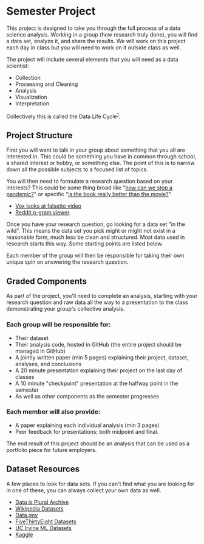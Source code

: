 # Semester Project

This project is designed to take you through the full process of a data science analysis. Working in a group (how research truly done), you will find a data set, analyze it, and share the results. We will work on this project each day in class but you will need to work on it outside class as well.

The project will include several elements that you will need as a data scientist:

 - Collection
 - Processing and Cleaning
 - Analysis
 - Visualization
 - Interpretation

Collectively this is called the Data Life Cycle<sup>[1](https://doi.org/10.1162/99608f92.e26845b4 "Wing, J. M. (2019). The Data Life Cycle.")</sup>.

## Project Structure

First you will want to talk in your group about something that you all are interested in. This could be something you have in common through school, a shared interest or hobby, or something else. The point of this is to narrow down all the possible subjects to a focused list of topics.

You will then need to formulate a research question based on your interests? This could be some thing broad like "[how can we stop a pandemic?](https://pudding.cool/2021/03/covid-science/)" or specific "[is the book really better than the movie?](https://fivethirtyeight.com/features/the-20-most-extreme-cases-of-the-book-was-better-than-the-movie/)"

- [Vox looks at falsetto video](https://youtu.be/qJT2h5uGAC0)
- [Reddit n-gram viewer](https://projects.fivethirtyeight.com/reddit-ngram/)

Once you have your research question, go looking for a data set "in the wild". This means the data set you pick might or might not exist in a reasonable form, much less be clean and structured. Most data used in research starts this way. Some starting points are listed below.

Each member of the group will then be responsible for taking their own unique spin on answering the research question.

## Graded Components

As part of the project, you'll need to complete an analysis, starting with your research question and raw data all the way to a presentation to the class demonstrating your group's collective analysis.

### Each group will be responsible for:
 - Their dataset
 - Their analysis code, hosted in GitHub (the entire project should be managed in GitHub)
 - A jointly written paper (min 5 pages) explaining their project, dataset, analyses, and conclusions
 - A 20 minute presentation explaining their project on the last day of classes
 - A 10 minute "checkpoint" presentation at the halfway point in the semester
 - As well as other components as the semester progresses
 
### Each member will also provide:
 - A paper explaining each individual analysis (min 3 pages)
 - Peer feedback for presentations; both midpoint and final.

The end result of this project should be an analysis that can be used as a portfolio piece for future employers.


## Dataset Resources

A few places to look for data sets. If you can't find what you are looking for in one of these, you can always collect your own data as well.

- [Data is Plural Archive](https://docs.google.com/spreadsheets/d/1wZhPLMCHKJvwOkP4juclhjFgqIY8fQFMemwKL2c64vk/edit#gid=0)
- [Wikipedia Datasets](https://en.wikipedia.org/wiki/List_of_datasets_for_machine-learning_research)
- [Data.gov](https://www.data.gov/)
- [FiveThirtyEight Datasets](https://data.fivethirtyeight.com/)
- [UC Irvine ML Datasets](https://archive.ics.uci.edu/ml/datasets.php)
- [Kaggle](https://www.kaggle.com/datasets)

